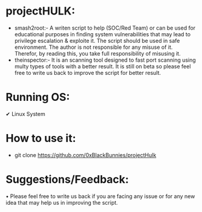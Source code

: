 # projectHULK:
* smash2root:-
A writen script to help (SOC/Red Team) or can be used for educational purposes in finding system vulnerabilities that may lead to privilege escalation & exploite it. The script should be used in safe environment. The author is not responsible for any misuse of it. Therefor, by reading this, you take full responsibility of misusing it.
* theinspector:-
It is an scanning tool designed to fast port scanning using multy types of tools with a better result. It is still on beta so please feel free to write us back to improve the script for better result.

# Running OS:
✔ Linux System

# How to use it:
- git clone https://github.com/0xBlackBunnies/projectHulk

# Suggestions/Feedback:
 • Please feel free to write us back if you are facing any issue or for any new idea that may help us in improving the script.
